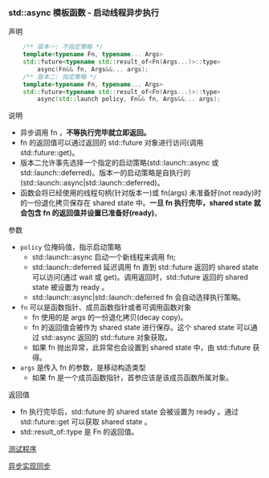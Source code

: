 
### std::async 模板函数 - 启动线程异步执行

声明
```c++
    /** 版本一: 不指定策略 */
    template<typename Fn, typename... Args>
    std::future<typename std::result_of<Fn(Args...)>::type>
        async(Fn&& fn, Args&&... args);
    /** 版本二: 指定策略 */
    template<typename Fn, typename... Args>
    std::future<typename std::result_of<Fn(Args...)>::type>
        async(std::launch policy, Fn&& fn, Args&&... args);
```

说明
* 异步调用 fn ，**不等执行完毕就立即返回。**  
* fn 的返回值可以通过返回的 std::future 对象进行访问(调用 std::future::get)。   
* 版本二允许事先选择一个指定的启动策略(std::launch::async 或 std::launch::deferred)。版本一的启动策略是自执行的(std::launch::async|std::launch::deferred)。  
* 函数会将已经使用的线程句柄(针对版本一)或 fn(args) 未准备好(not ready)时的一份退化拷贝保存在 shared state 中。**一旦 fn 执行完毕，shared state 就会包含 fn 的返回值并设置已准备好(ready)**。

参数
* `policy` 位掩码值，指示启动策略    
    * std::launch::async    启动一个新线程来调用 fn;  
    * std::launch::deferred 延迟调用 fn 直到 std::future 返回的 shared state 可以访问(通过 wait 或 get)。调用返回时，std::future 返回的 shared state 被设置为 ready 。  
    * std::launch::async|std::launch::deferred  fn 会自动选择执行策略。
* `fn` 可以是函数指针、成员函数指针或者可调用函数对象
    * fn 使用的是 args 的一份退化拷贝(decay copy)。  
    * fn 的返回值会被作为 shared state 进行保存。这个 shared state 可以通过 std::async 返回的 std::future 对象获取。  
    * 如果 fn 抛出异常，此异常也会设置到 shared state 中，由 std::future 获得。
* `args` 是传入 fn 的参数，是移动构造类型
    * 如果 fn 是一个成员函数指针，首参应该是该成员函数所属对象。

返回值
* fn 执行完毕后，std::future 的 shared state 会被设置为 ready 。通过 std::future::get 可以获取 shared state 。  
* std::result_of::type 是 Fn 的返回值。


[测试程序](t/01_async.cpp)

[异步实现同步](t/01_async2sync.cpp)

